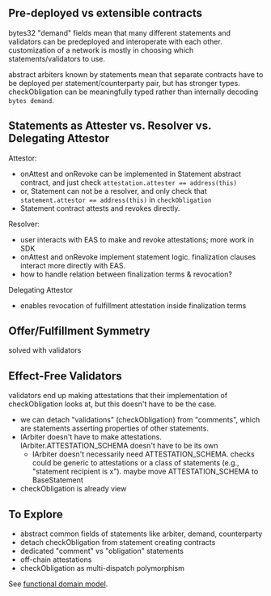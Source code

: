## Pre-deployed vs extensible contracts
bytes32 "demand" fields mean that many different statements and validators can be predeployed and interoperate with each other. customization of a network is mostly in choosing which statements/validators to use.

abstract arbiters known by statements mean that separate contracts have to be deployed per statement/counterparty pair, but has stronger types. checkObligation can be meaningfully typed rather than internally decoding `bytes demand`.


## Statements as Attester vs. Resolver vs. Delegating Attestor
Attestor:
- onAttest and onRevoke can be implemented in Statement abstract contract, and just check `attestation.attester == address(this)`
- or, Statement can not be a resolver, and only check that `statement.attestor == address(this)` in `checkObligation`
- Statement contract attests and revokes directly. 

Resolver:
- user interacts with EAS to make and revoke attestations; more work in SDK
- onAttest and onRevoke implement statement logic. finalization clauses interact more directly with EAS.
- how to handle relation between finalization terms & revocation?

Delegating Attestor
- enables revocation of fulfillment attestation inside finalization terms

## Offer/Fulfillment Symmetry
solved with validators

## Effect-Free Validators
validators end up making attestations that their implementation of checkObligation looks at, but this doesn't have to be the case.
- we can detach "validations" (checkObligation) from "comments", which are statements asserting properties of other statements.
- IArbiter doesn't have to make attestations. IArbiter.ATTESTATION_SCHEMA doesn't have to be its own
    - IArbiter doesn't necessarily need ATTESTATION_SCHEMA. checks could be generic to attestations or a class of statements (e.g., "statement recipient is x"). maybe move ATTESTATION_SCHEMA to BaseStatement
- checkObligation is already view



## To Explore
- abstract common fields of statements like arbiter, demand, counterparty
- detach checkObligation from statement creating contracts
- dedicated "comment" vs "obligation" statements
- off-chain attestations
- checkObligation as multi-dispatch polymorphism

See [functional domain model](https://github.com/CoopHive/holistic-models/tree/main/as_functions/contracts_ecosystem).